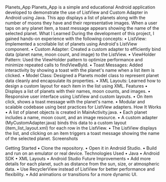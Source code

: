 Planets_App
Planets_App is a simple and educational Android application developed to demonstrate the use of ListView and Custom Adapter in Android using Java. This app displays a list of planets along with the number of moons they have and their representative images. When a user taps on any planet item, a toast message appears showing the name of the selected planet.
What I Learned
During the development of this project, I gained hands-on experience with the following concepts:
•	ListView: Implemented a scrollable list of planets using Android's ListView component.
•	Custom Adapter: Created a custom adapter to efficiently bind data (planet name, moon count, and image) to the ListView.
•	ViewHolder Pattern: Used the ViewHolder pattern to optimize performance and minimize repeated calls to findViewById.
•	Toast Messages: Added interactivity by showing a toast with the planet's name when a list item is clicked.
•	Model Class: Designed a Planets model class to represent planet data cleanly and encapsulate its properties.
•	XML Layouts: Learned how to design a custom layout for each item in the list using XML.
Features
•	Displays a list of planets with their names, moon counts, and images.
•	Responsive user interface using ListView and custom layouts.
•	On item click, shows a toast message with the planet's name.
•	Modular and scalable codebase using best practices for ListView adapters.
How It Works
•	A list of planet objects is created in MainActivity.java.
•	Each planet includes a name, moon count, and an image resource.
•	A custom adapter (MyCustomAdapter.java) binds this data to a custom layout (item_list_layout.xml) for each row in the ListView.
•	The ListView displays the list, and clicking on an item triggers a toast message showing the name of the selected planet.
Screenshots

Getting Started
•	Clone the repository.
•	Open it in Android Studio.
•	Build and run on an emulator or real device.
Technologies Used
•	Java
•	Android SDK
•	XML Layouts
•	Android Studio
Future Improvements
•	Add more details for each planet, such as distance from the sun, size, or atmospheric data.
•	Use RecyclerView instead of ListView for better performance and flexibility.
•	Add animations or transitions for a more dynamic UI.
